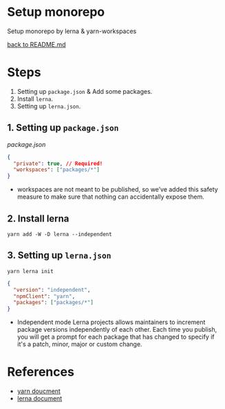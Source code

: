 # Setup monorepo

Setup monorepo by lerna & yarn-workspaces

[back to README.md](../README.md)

# Steps

1. Setting up `package.json` & Add some packages.
2. Install `lerna`.
3. Setting up `lerna.json`.

## 1. Setting up `package.json`

_package.json_

```json
{
  "private": true, // Required!
  "workspaces": ["packages/*"]
}
```

- workspaces are not meant to be published, so we’ve added this safety measure to make sure that nothing can accidentally expose them.

## 2. Install lerna

```shell
yarn add -W -D lerna --independent
```

## 3. Setting up `lerna.json`

```shell
yarn lerna init
```

```json
{
  "version": "independent",
  "npmClient": "yarn",
  "packages": ["packages/*"]
}
```

- Independent mode Lerna projects allows maintainers to increment package versions independently of each other. Each time you publish, you will get a prompt for each package that has changed to specify if it's a patch, minor, major or custom change.

# References

- [yarn doucment](https://classic.yarnpkg.com/lang/en/docs/workspaces/)
- [lerna document](https://github.com/lerna/lerna)

